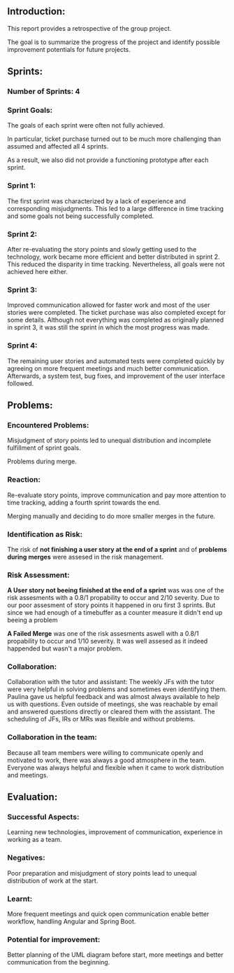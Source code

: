 ## Introduction:

<div>

This report provides a retrospective of the group project.

The goal is to summarize the progress of the project and identify possible improvement potentials for future projects.

## Sprints:

### Number of Sprints: 4

### Sprint Goals:

The goals of each sprint were often not fully achieved.

In particular, ticket purchase turned out to be much more challenging than assumed and affected all 4 sprints.

As a result, we also did not provide a functioning prototype after each sprint.

### Sprint 1:

The first sprint was characterized by a lack of experience and corresponding misjudgments. This led to a large difference in time tracking and some goals not being successfully completed.

### Sprint 2:

After re-evaluating the story points and slowly getting used to the technology, work became more efficient and better distributed in sprint 2. This reduced the disparity in time tracking. Nevertheless, all goals were not achieved here either.

### Sprint 3:

Improved communication allowed for faster work and most of the user stories were completed. The ticket purchase was also completed except for some details. Although not everything was completed as originally planned in sprint 3, it was still the sprint in which the most progress was made.

### Sprint 4:

The remaining user stories and automated tests were completed quickly by agreeing on more frequent meetings and much better communication. Afterwards, a system test, bug fixes, and improvement of the user interface followed.

## Problems:

### Encountered Problems:

Misjudgment of story points led to unequal distribution and incomplete fulfillment of sprint goals.

Problems during merge.

### Reaction:

Re-evaluate story points, improve communication and pay more attention to time tracking, adding a fourth sprint towards the end.

Merging manually and deciding to do more smaller merges in the future.

### Identification as Risk:

The risk of **not finishing a user story at the end of a sprint** and of **problems during merges** were assesed in the risk management.

### Risk Assessment:

**A User story not beeing finished at the end of a sprint** was was one of the risk assesments with a 0.8/1 propability to occur and 2/10 severity. Due to our poor assesment of story points it happened in oru first 3 sprints. But since we had enough of a timebuffer as a counter measure it didn't end up beeing a problem

**A Failed Merge** was one of the risk assesments aswell with a 0.8/1 propability to occur and 1/10 severity. It was well assesed as it indeed happended but wasn't a major problem.

### Collaboration:

Collaboration with the tutor and assistant: The weekly JFs with the tutor were very helpful in solving problems and sometimes even identifying them. Paulina gave us helpful feedback and was almost always available to help us with questions. Even outside of meetings, she was reachable by email and answered questions directly or cleared them with the assistant. The scheduling of JFs, IRs or MRs was flexible and without problems.

### Collaboration in the team:

Because all team members were willing to communicate openly and motivated to work, there was always a good atmosphere in the team. Everyone was always helpful and flexible when it came to work distribution and meetings.

## Evaluation:

### Successful Aspects:

Learning new technologies, improvement of communication, experience in working as a team.

### Negatives:

Poor preparation and misjudgment of story points lead to unequal distribution of work at the start.

</div>
<div>

### Learnt:

More frequent meetings and quick open communication enable better workflow, handling Angular and Spring Boot.

### Potential for improvement:

Better planning of the UML diagram before start, more meetings and better communication from the beginning.

</div>